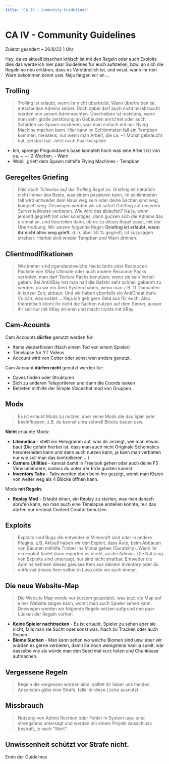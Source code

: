 ```yaml
---
title: 'CA IV - Community Guidelines'
---
```


# CA IV - Community Guidelines

Zuletzt geändert • 26/8/23 1 Uhr

Hey, da es aktuell bisschen kritisch ist mit den Regeln oder auch Exploits dies das werde ich hier paar Guidelines für euch aufstellen, bzw. an sich die Regeln so neu erklären, dass es Verständlich ist, und wisst, wann ihr nen Warn bekommen könnt usw. Naja fangen wir an ...


## Trolling

> Trolling ist erlaubt, wenn ihr nicht übertreibt. Wann übertreiben ist, entscheiden Admins selber. Doch dabei darf auch nicht missbraucht werden von seinen Adminrechten. Übertreiben ist meistens, wenn man sehr große zerstörung an Gebäuden anrichtet oder auch Schäden am Spawn existieren, was man einfach mit ner Flying Machine machen kann. Hier kann im Schlimmsten fall ein Tempban kommen, meistens, nur wenn man Arbeit, die ca. ~1 Monat gebraucht hat, zerstört hat. Jetzt noch Paar beispiele

- Ich, sprenge Pinguindave's base komplett hoch was eine Arbeit ist von ca. ~ +- 2 Wochen. - Warn
- Wobli, grieft dem Spawn mithilfe Flying Machines - Tempban



## Geregeltes Griefing

> *Fällt auch Teilweise auf die Trolling Regel zu*. Griefing ist natürlich nicht immer das Beste, was einem passieren kann, im schlimmsten fall wird entweder dein Haus weg sein oder deine Sachen sind weg, komplett weg. Deswegen werden wir ab sofort Griefing auf unserem Server teilweise verbieten. Wie wird das ablaufen? Na ja, wenn jemand gegrieft hat oder sonstiges, dann gucken sich die Admins das erstmal an, und beurteilen dann, ob es zu dieser Regel passt, mit der Übertreibung. Wir setzen folgende Regel: **Griefing ist erlaubt, wenn ihr nicht alles weg grieft.** d. h. über 50 % gegrieft, ist sozusagen strafbar. Hierbei sind wieder Tempban und Warn drinnen.

## Clientmodifikationen

> Wie immer sind irgendendwelche Hackclients oder Resourcen Packete wie XRay Ultimate oder auch andere Resource Packs verboten, man darf Texture Packs benutzen, wenn sie kein Vorteil geben. Bei AntiXRay hat man halt die Gefahr sehr schnell gebannt zu werden, da wir ein Alert System haben, wenn man z.B. 11 Diamanten in kurzer Zeit, abbaut. Und wir haben ebenfalls ein AntiCheat dank Vulcan, was kostet ... Naja ich geb gern Geld aus für euch. Also theoretisch könnt ihr nicht die Sachen nutzen auf dem Server, ausser ihr seit nur mit XRay drinnen und macht nichts mit XRay.


## Cam-Acounts

Cam Accounts **dürfen** genutzt werden für:

- Items wiederfinden (Nach einem Tod von einem Spieler)
- Timelapse für YT Videos
- Account wird von Cutter oder sonst wen anders genutzt.

Cam Account **dürfen nicht** genutzt werden für:

- Caves finden oder Strukturen
- Sich zu anderen Teleportieren und dann die Coords leaken
- Betreten mithilfe der Simple Voicechat mod von Gruppen.


## Mods

> Es ist erlaubt Mods zu nutzen, aber keine Mods die das Spiel sehr beeinflussen, z.B. du kannst ultra schnell Blocks bauen usw.

**Nicht** erlaubte Mods:

- **Litemetica** - stellt ein Hologramm auf, was dir anzeigt, wie man etwas baut (Die gefahr hierbei ist, dass man auch nicht Originale Schematics herunterladen kann und dann auch nutzen kann, ja kann man verbieten nur wie soll man das kontrollieren ...)
- **Camera Utilities** - kannst damit in Freelook gehen oder auch deine F5 View umändern, sodass du unter der Erde gucken kannst.
- **Inventory Tabs** - Tabs werden oben beim Inv gezeigt, womit man Kisten von weiter weg als 4 Blöcke öffnen kann.

Mods **mit Regeln**:

- **Replay Mod** - Erlaubt einen, ein Replay zu starten, was man danach abrufen kann, wo man auch eine Timelapse erstellen könnte, nur das dürfen nur erstmal Content Creator benutzen.


## Exploits

> Exploits sind Bugs die entweder in Minecraft sind oder in andere Plugins. z.B. Aktuell haben wir den Exploit, dass Äxte, beim Abbauen von Bäumen mithilfe Timber ins Minus gehen (Durability). Wenn ihr ein Exploit findet dann reported es direkt, an die Admins. Die Nutzung von Exploits sind untersagt, nur sind nicht strafbar. Entweder die Admins nehmen dieses gewisse Item aus deinem Inventory oder du entfernst dieses Item selber in Lava oder wo auch immer.

## Die neue Website-Map

> Die Website Map wurde vor kurzem geupdatet, was jetzt die Map auf einer Website zeigen kann, womit man auch Spieler sehen kann. Deswegen werden wir folgende Regeln setzen aufgrund nen paar Lücken der Regeln vorher:

- **Keine Spieler nachtracken** - Es ist erlaubt, Spieler zu sehen aber sie nicht, falls man sie Sucht oder sonst was. Nach zu Tracken oder auch Snipen.
- **Biome Suchen** - Man kann sehen wo welche Biomen sind usw, aber wir würden es gerne verbieten, damit ihr noch wenigstens Vanilla spielt, wär dasselbe wie als würde man den Seed mal kurz holen und Chunkbase aufmachen.


## Vergessene Regeln

> Regeln die vergessen worden sind, solltet ihr lieber uns melden. Ansonsten gäbs eine Strafe, falls ihr diese Lücke ausnutzt.


## Missbrauch

> Nutzung von Admin Rechten oder Fehler in System usw, sind strengstens untersagt und werden mit einem Projekt Ausschluss bestraft, je nach "Wert".


## Unwissenheit schützt vor Strafe nicht.



Ende der Guidelines